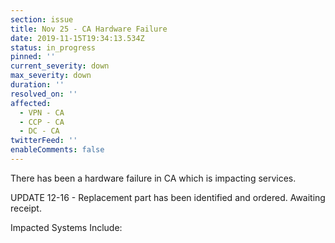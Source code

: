 ```yaml
---
section: issue
title: Nov 25 - CA Hardware Failure
date: 2019-11-15T19:34:13.534Z
status: in_progress
pinned: ''
current_severity: down
max_severity: down
duration: ''
resolved_on: ''
affected:
  - VPN - CA
  - CCP - CA
  - DC - CA
twitterFeed: ''
enableComments: false
---
```

There has been a hardware failure in CA which is impacting services.

UPDATE 12-16 - Replacement part has been identified and ordered.  Awaiting receipt.

Impacted Systems Include:
